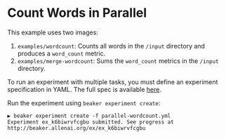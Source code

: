 # Count Words in Parallel

This example uses two images:
1. `examples/wordcount`: Counts all words in the `/input` directory and produces a `word_count` metric.
2. `examples/merge-wordcount`: Sums the `word_count` metrics in the `/input` directory.

To run an experiment with multiple tasks, you must define an experiment specification in YAML.
The full spec is available [here](../parallel-wordcount.yml).

Run the experiment using `beaker experiment create`:

```
▶ beaker experiment create -f parallel-wordcount.yml
Experiment ex_k6biwrvfcgbu submitted. See progress at http://beaker.allenai.org/ex/ex_k6biwrvfcgbu
```
